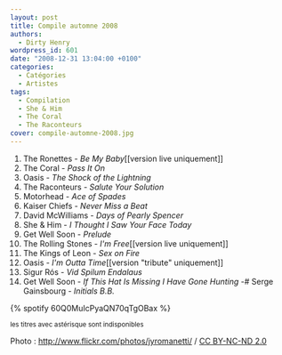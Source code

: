 ```yaml
---
layout: post
title: Compile automne 2008
authors:
  - Dirty Henry
wordpress_id: 601
date: "2008-12-31 13:04:00 +0100"
categories:
  - Catégories
  - Artistes
tags:
  - Compilation
  - She & Him
  - The Coral
  - The Raconteurs
cover: compile-automne-2008.jpg
---
```


1. The Ronettes - _Be My Baby_[[version live uniquement]]
1. The Coral - _Pass It On_
1. Oasis - _The Shock of the Lightning_
1. The Raconteurs - _Salute Your Solution_
1. Motorhead - _Ace of Spades_
1. Kaiser Chiefs - _Never Miss a Beat_
1. David McWilliams - _Days of Pearly Spencer_
1. She & Him - _I Thought I Saw Your Face Today_
1. Get Well Soon - _Prelude_
1. The Rolling Stones - _I'm Free_[[version live uniquement]]
1. The Kings of Leon - _Sex on Fire_
1. Oasis - _I'm Outta Time_[[version "tribute" uniquement]]
1. Sigur Rós - _Vid Spilum Endalaus_
1. Get Well Soon - _If This Hat Is Missing I Have Gone Hunting_ -# Serge
   Gainsbourg - _Initials B.B._

{% spotify 60Q0MuIcPyaQN70qTgOBax %}

<small>les titres avec astérisque sont indisponibles</small>

<div xmlns:cc="http://creativecommons.org/ns#" about="http://www.flickr.com/photos/jyromanetti/1617556219/">Photo : <a rel="cc:attributionURL" href="http://www.flickr.com/photos/jyromanetti/">http://www.flickr.com/photos/jyromanetti/</a> / <a rel="license" href="http://creativecommons.org/licenses/by-nc-nd/2.0/">CC BY-NC-ND 2.0</a></div>
